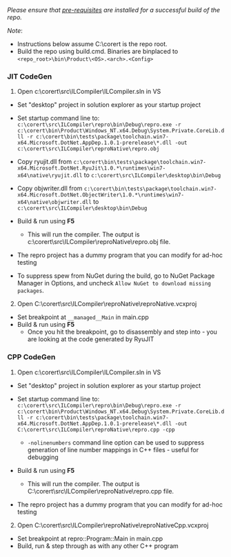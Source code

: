 _Please ensure that [pre-requisites](prerequisites-for-building.md) are installed for a successful build of the repo._

_Note_:

* Instructions below assume C:\corert is the repo root.
* Build the repo using build.cmd. Binaries are binplaced to ```<repo_root>\bin\Product\<OS>.<arch>.<Config>```

### JIT CodeGen

1. Open c:\corert\src\ILCompiler\ILCompiler.sln in VS

  - Set "desktop" project in solution explorer as your startup project

  - Set startup command line to:
`c:\corert\src\ILCompiler\repro\bin\Debug\repro.exe -r c:\corert\bin\Product\Windows_NT.x64.Debug\System.Private.CoreLib.dll -r c:\corert\bin\tests\package\toolchain.win7-x64.Microsoft.DotNet.AppDep.1.0.1-prerelease\*.dll -out c:\corert\src\ILCompiler\reproNative\repro.obj`

  - Copy ryujit.dll from `c:\corert\bin\tests\package\toolchain.win7-x64.Microsoft.DotNet.RyuJit\1.0.*\runtimes\win7-x64\native\ryujit.dll` to `c:\corert\src\ILCompiler\desktop\bin\Debug`
  - Copy objwriter.dll from `c:\corert\bin\tests\package\toolchain.win7-x64.Microsoft.DotNet.ObjectWriter\1.0.*\runtimes\win7-x64\native\objwriter.dll` to `c:\corert\src\ILCompiler\desktop\bin\Debug`
  - Build & run using **F5**
    - This will run the compiler. The output is c:\corert\src\ILCompiler\reproNative\repro.obj file.

  - The repro project has a dummy program that you can modify for ad-hoc testing

  - To suppress spew from NuGet during the build, go to NuGet Package Manager in Options, and uncheck `Allow NuGet to download missing packages`.

2. Open C:\corert\src\ILCompiler\reproNative\reproNative.vcxproj

  - Set breakpoint at ```__managed__Main``` in main.cpp
  - Build & run using **F5**
    - Once you hit the breakpoint, go to disassembly and step into - you are looking at the code generated by RyuJIT


### CPP CodeGen

1. Open c:\corert\src\ILCompiler\ILCompiler.sln in VS

  - Set "desktop" project in solution explorer as your startup project

  - Set startup command line to:
`c:\corert\src\ILCompiler\repro\bin\Debug\repro.exe -r c:\corert\bin\Product\Windows_NT.x64.Debug\System.Private.CoreLib.dll -r c:\corert\bin\tests\package\toolchain.win7-x64.Microsoft.DotNet.AppDep.1.0.1-prerelease\*.dll -out C:\corert\src\ILCompiler\reproNative\repro.cpp -cpp`

    - `-nolinenumbers` command line option can be used to suppress generation of line number mappings in C++ files - useful for debugging

  - Build & run using **F5**
    - This will run the compiler. The output is C:\corert\src\ILCompiler\reproNative\repro.cpp file.

  - The repro project has a dummy program that you can modify for ad-hoc testing

2. Open C:\corert\src\ILCompiler\reproNative\reproNativeCpp.vcxproj

  - Set breakpoint at repro::Program::Main in main.cpp
  - Build, run & step through as with any other C++ program